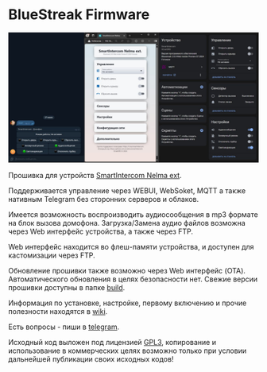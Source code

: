 # BlueStreak Firmware

![](https://github.com/SCratORS/BlueStreak/blob/main/images/screen.jpg)

Прошивка для устройств [SmartIntercom Nelma ext](https://github.com/SCratORS/SmartIntercom). 

Поддерживается управление через WEBUI, WebSoket, MQTT а также нативным Telegram без сторонних серверов и облаков.

Имеется возможность воспроизводить аудиосообщения в mp3 формате на блок вызова домофона.
Загрузка/Замена аудио файлов возможна через Web интерфейс устройства, а также через FTP.

Web интерфейс находится во флеш-памяти устройства, и доступен для кастомизации через FTP.

Обновление прошивки также возможно через Web интерфейс (OTA). Автоматического обновления в целях безопасности нет. Свежие версии прошивки доступны в папке [build](https://github.com/SCratORS/BlueStreak/tree/main/build).

Информация по установке, настройке, первому включению и прочие полезности находятся в [wiki](https://github.com/SCratORS/BlueStreak/wiki).

Есть вопросы - пиши в [telegram](https://t.me/smartintercom).

Исходный код выложен под лицензией [GPL3](https://github.com/SCratORS/BlueStreak?tab=GPL-3.0-1-ov-file#readme), копирование и использование в коммерческих целях возможно только при условии дальнейшей публикации своих исходных кодов!
